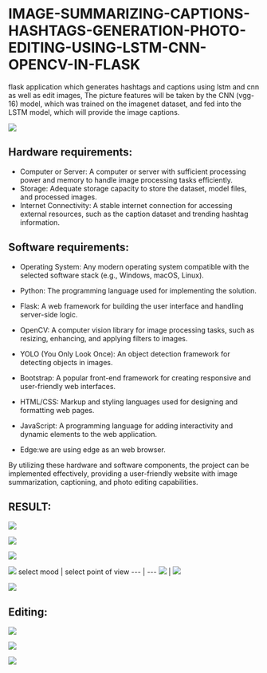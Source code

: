 # IMAGE-SUMMARIZING-CAPTIONS-HASHTAGS-GENERATION-PHOTO-EDITING-USING-LSTM-CNN-OPENCV-IN-FLASK

flask application which generates hashtags and captions using lstm and cnn as well as edit images, The picture features will be taken by the CNN (vgg-16) model, which was trained on the imagenet dataset, and fed into the LSTM model, which will provide the image captions.

![](C.PROJECT%20REPORT/images/1.jpg)

## Hardware requirements:

- Computer or Server: A computer or server with sufficient processing power and memory to handle image processing tasks efficiently.
- Storage: Adequate storage capacity to store the dataset, model files, and processed images.
- Internet Connectivity: A stable internet connection for accessing external resources, such as the caption dataset and trending hashtag information.

## Software requirements:

- Operating System: Any modern operating system compatible with the selected software stack (e.g., Windows, macOS, Linux).

- Python: The programming language used for implementing the solution.

- Flask: A web framework for building the user interface and handling server-side logic.

- OpenCV: A computer vision library for image processing tasks, such as resizing, enhancing, and applying filters to images.

- YOLO (You Only Look Once): An object detection framework for detecting objects in images.

- Bootstrap: A popular front-end framework for creating responsive and user-friendly web interfaces.

- HTML/CSS: Markup and styling languages used for designing and formatting web pages.

- JavaScript: A programming language for adding interactivity and dynamic elements to the web application.

- Edge:we are using edge as an web browser.

By utilizing these hardware and software components, the project can be implemented effectively, providing a user-friendly website with image summarization, captioning, and photo editing capabilities.

## RESULT:

![](C.PROJECT%20REPORT/images/2.png)

![](C.PROJECT%20REPORT/images/3.png)

![](C.PROJECT%20REPORT/images/3%20(2).png)

![](C.PROJECT%20REPORT/images/4.png)
select mood | select point of view
--- | ---
![](C.PROJECT%20REPORT/images/5.png) | ![](C.PROJECT%20REPORT/images/6.png)

![](C.PROJECT%20REPORT/images/7.png)

## Editing:

![](C.PROJECT%20REPORT/images/8.png)

![](C.PROJECT%20REPORT/images/9.png)

![](C.PROJECT%20REPORT/images/10.png)
